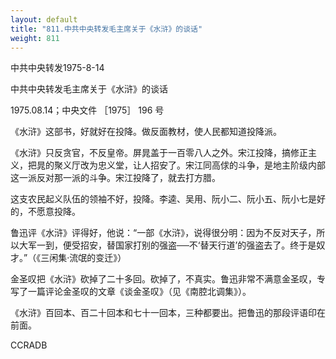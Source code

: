 ```yaml
---
layout: default
title: "811.中共中央转发毛主席关于《水浒》的谈话"
weight: 811
---
```


中共中央转发1975-8-14

中共中央转发毛主席关于《水浒》的谈话

1975.08.14；中央文件 ［1975］ 196 号

《水浒》这部书，好就好在投降。做反面教材，使人民都知道投降派。

《水浒》只反贪官，不反皇帝。屏晁盖于一百零八人之外。宋江投降，搞修正主义，把晁的聚义厅改为忠义堂，让人招安了。宋江同高俅的斗争，是地主阶级内部这一派反对那一派的斗争。宋江投降了，就去打方腊。

这支农民起义队伍的领袖不好，投降。李逵、吴用、阮小二、阮小五、阮小七是好的，不愿意投降。

鲁迅评《水浒》评得好，他说：“一部《水浒》，说得很分明：因为不反对天子，所以大军一到，便受招安，替国家打别的强盗──不‘替天行道’的强盗去了。终于是奴才。”（《三闲集·流氓的变迁》）

金圣叹把《水浒》砍掉了二十多回。砍掉了，不真实。鲁迅非常不满意金圣叹，专写了一篇评论金圣叹的文章《谈金圣叹》（见《南腔北调集》）。

《水浒》百回本、百二十回本和七十一回本，三种都要出。把鲁迅的那段评语印在前面。

CCRADB

